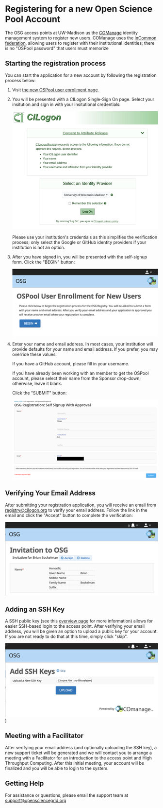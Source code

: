 
Registering for a new Open Science Pool Account
===============================================

The OSG access points at UW-Madison us the [COManage](https://www.internet2.edu/products-services/trust-identity/comanage/) identity management system
to register new users.
COManage uses the [InCommon federation](https://www.incommon.org/federation/), allowing users to register
with their institutional identities; there is no "OSPool password" that users must memorize

Starting the registration process
---------------------------------

You can start the application for a new account by following the registration process below:

1.  Visit <a target="_blank" href="https://osg-htc.org/new-ospool-user">the new OSPool user enrollment page</a>.

1.  You will be presented with a CILogon Single-Sign On page.
    Select your insitution and sign in with your insitutional credentials:

    ![CILogon Single-Sign On page](../img/comanage/comanage-sso.png)

    Please use your institution's credentials as this simplifies the verification process; only
    select the Google or GitHub identity providers if your institution is not an option.

1.  After you have signed in, you will be presented with the self-signup form.
    Click the "BEGIN" button:

    ![COManage self-signup form](../img/comanage/comanage-ospool-landing-page.png)

1.  Enter your name and email address.
    In most cases, your institution will provide defaults for your name and email address.
    If you prefer, you may override these values.

    If you have a GitHub account, please fill in your username.

    If you have already been working with an member to get the OSPool account, please
    select their name from the Sponsor drop-down; otherwise, leave it blank.

    Click the "SUBMIT" button:

    ![COManage enrollment form](../img/comanage/comanage-enrollment-form.png)

Verifying Your Email Address
----------------------------

After submitting your registration application, you will receive an email from <registry@cilogon.org> to verify your email
address.
Follow the link in the email and click the "Accept" button to complete the verification:

![COManage verification email](../img/comanage/comanage-ospool-email-verification-form.png)


Adding an SSH Key
-----------------

A SSH public key (see this [overview page](https://help.ubuntu.com/community/SSH/OpenSSH/Keys) for more information)
allows for easier SSH-based login to the access point.  After verifying your email address, you will be given an option
to upload a public key for your account.  If you are not ready to do that at this time, simply click "skip".

![COManage SSH upload page](../img/comanage/comanage-ospool-sshkey.png))

Meeting with a Facilitator
--------------------------

After verifying your email address (and optionally uploading the SSH key), a new support ticket will
be generated and we will contact you to arrange a meeting with a Facilitator for an introduction to
the access point and High Throughput Computing.  After this initial meeting, your account will be
finalized and you will be able to login to the system.

Getting Help
------------

For assistance or questions, please email the support team at <support@opensciencegrid.org>
